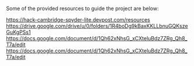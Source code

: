 Some of the provided resources to guide the project are below:

https://hack-cambridge-spyder-lite.devpost.com/resources
https://drive.google.com/drive/u/0/folders/1R4boDg9kBaxKKLLbnuGQKszeGuKgPSs1
https://docs.google.com/document/d/1Qh62xNhsG_xCXteluBdz7ZRg_Qh8_T7a/edit
https://docs.google.com/document/d/1Qh62xNhsG_xCXteluBdz7ZRg_Qh8_T7a/edit
